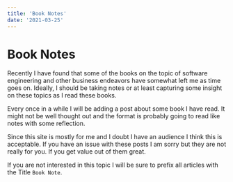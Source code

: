 ```yaml
---
title: 'Book Notes'
date: '2021-03-25'
---
```


# Book Notes
Recently I have found that some of the books on the topic of software engineering and other business endeavors have somewhat left me as time goes on. Ideally, I should be taking notes or at least capturing some insight on these topics as I read these books.

Every once in a while I will be adding a post about some book I have read. It might not be well thought out and the format is probably going to read like notes with some reflection.

Since this site is mostly for me and I doubt I have an audience I think this is acceptable. If you have an issue with these posts I am sorry but they are not really for you. If you get value out of them great.

If you are not interested in this topic I will be sure to prefix all articles with the Title `Book Note`.